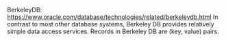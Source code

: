 BerkeleyDB: https://www.oracle.com/database/technologies/related/berkeleydb.html
In contrast to most other database systems, Berkeley DB provides relatively simple data access services. Records in Berkeley DB are (key, value) pairs.
